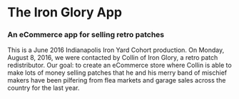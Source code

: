 # The Iron Glory App
### An eCommerce app for selling retro patches

This is a June 2016 Indianapolis Iron Yard Cohort production. On Monday, August 8, 2016, we were contacted by Collin of Iron Glory, a retro patch redistributor. Our goal: to create an eCommerce store where Collin is able to make lots of money selling patches that he and his merry band of mischief makers have been pilfering from flea markets and garage sales across the country for the last year. 

